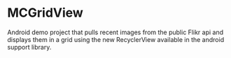 MCGridView
==========

Android demo project that pulls recent images from the public Flikr api and displays them in a grid using the new RecyclerView available in the android support library.
